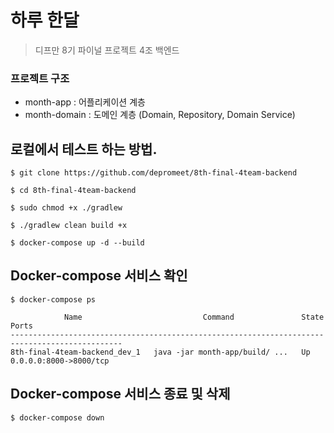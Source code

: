 # 하루 한달
> 디프만 8기 파이널 프로젝트 4조 백엔드

### 프로젝트 구조
* month-app : 어플리케이션 계층
* month-domain : 도메인 계층 (Domain, Repository, Domain Service)

## 로컬에서 테스트 하는 방법.

```
$ git clone https://github.com/depromeet/8th-final-4team-backend
```

```
$ cd 8th-final-4team-backend

$ sudo chmod +x ./gradlew

$ ./gradlew clean build +x
```

```
$ docker-compose up -d --build
```

## Docker-compose 서비스 확인
```
$ docker-compose ps

            Name                           Command               State           Ports         
-----------------------------------------------------------------------------------------------
8th-final-4team-backend_dev_1   java -jar month-app/build/ ...   Up      0.0.0.0:8000->8000/tcp

```

## Docker-compose 서비스 종료 및 삭제
```
$ docker-compose down
```

